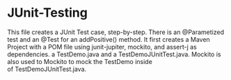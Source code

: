 # JUnit-Testing
This file creates a JUnit Test case, step-by-step.  There is an @Parametized test and an @Test for an addPositive() method.  It first creates a Maven Project  with a POM file 
using junit-jupiter, mockito, and assert-j as dependencies.
a TestDemo.java and a TestDemoJUnitTest.java.  Mockito is also used to Mockito to mock the TestDemo inside of TestDemoJUnitTest.java.
